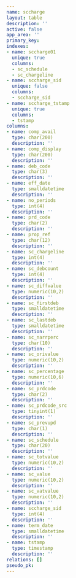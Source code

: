 ```yaml
---
name: sccharge
layout: table
description: ''
active: false
app_area: ''
primary_key: 
indexes:
- name: sccharge01
  unique: true
  columns:
  - sc_schedule
  - sc_chargeline
- name: sccharge_sid
  unique: false
  columns:
  - sccharge_sid
- name: sccharge_tstamp
  unique: true
  columns:
  - tstamp
columns:
- name: comp_avail
  type: char(200)
  description: ''
- name: comp_display
  type: char(200)
  description: ''
- name: deb_code
  type: char(3)
  description: ''
- name: eff_date
  type: smalldatetime
  description: ''
- name: no_periods
  type: int(4)
  description: ''
- name: prd_code
  type: char(2)
  description: ''
- name: prop_ref
  type: char(12)
  description: ''
- name: sc_chargeline
  type: int(4)
  description: ''
- name: sc_debcount
  type: int(4)
  description: ''
- name: sc_diffvalue
  type: numeric(10,2)
  description: ''
- name: sc_firstdeb
  type: smalldatetime
  description: ''
- name: sc_lastdeb
  type: smalldatetime
  description: ''
- name: sc_narrperc
  type: char(10)
  description: ''
- name: sc_orivalue
  type: numeric(10,2)
  description: ''
- name: sc_percentage
  type: numeric(10,6)
  description: ''
- name: sc_prdcode
  type: char(2)
  description: ''
- name: sc_prdcode_src
  type: tinyint(1)
  description: ''
- name: sc_prevupd
  type: char(1)
  description: ''
- name: sc_schedule
  type: char(20)
  description: ''
- name: sc_totvalue
  type: numeric(10,2)
  description: ''
- name: sc_value
  type: numeric(10,2)
  description: ''
- name: sc_vatvalue
  type: numeric(10,2)
  description: ''
- name: sccharge_sid
  type: int(4)
  description: ''
- name: term_date
  type: smalldatetime
  description: ''
- name: tstamp
  type: timestamp
  description: ''
relations: []
pseudo_pk: 
---
```



